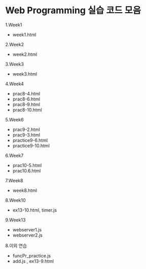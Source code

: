 # Web Programming 실습 코드 모음

1.Week1

+ week1.html

2.Week2

+ week2.html

3.Week3

+ week3.html

4.Week4

+ prac8-4.html
+ prac8-6.html
+ prac8-9.html
+ prac8-10.html

5.Week6

+ prac9-2.html
+ prac9-3.html
+ practice9-6.html
+ practice9-10.html

6.Week7

+ prac10-5.html
+ prac10.6.html

7.Week8

+ week8.html

8.Week10

+ ex13-10.html, timer.js

9.Week13

+ webserver1.js
+ webserver2.js

8.이외 연습

+ funcPr_practice.js
+ add.js , ex13-9.html
